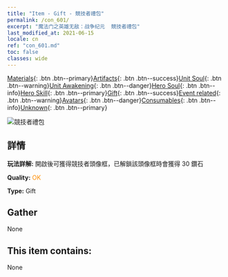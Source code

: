 ```yaml
---
title: "Item - Gift - 競技者禮包"
permalink: /con_601/
excerpt: "魔法门之英雄无敌：战争纪元  競技者禮包"
last_modified_at: 2021-06-15
locale: cn
ref: "con_601.md"
toc: false
classes: wide
---
```

 [Materials](/ItemsCN/){: .btn .btn--primary}[Artifacts](/ItemsCN/Artifacts/){: .btn .btn--success}[Unit Soul](/ItemsCN/UnitSoul/){: .btn .btn--warning}[Unit Awakening](/ItemsCN/UnitAwakening/){: .btn .btn--danger}[Hero Soul](/ItemsCN/HeroSoul/){: .btn .btn--info}[Hero Skill](/ItemsCN/HeroSkill/){: .btn .btn--primary}[Gift](/ItemsCN/Gift/){: .btn .btn--success}[Event related](/ItemsCN/Events/){: .btn .btn--warning}[Avatars](/ItemsCN/Avatars/){: .btn .btn--danger}[Consumables](/ItemsCN/Consumables/){: .btn .btn--info}[Unknown](/ItemsCN/Unknown/){: .btn .btn--primary}

 ![競技者禮包](/images/t/i_907003.png)

## 詳情
 **玩法詳解:** 開啟後可獲得競技者頭像框，已解鎖該頭像框時會獲得 30 鑽石

 **Quality:** <span style="color: #FF8C00">OK</span>

 **Type:** Gift

## Gather

  None

## This item contains:

  None

